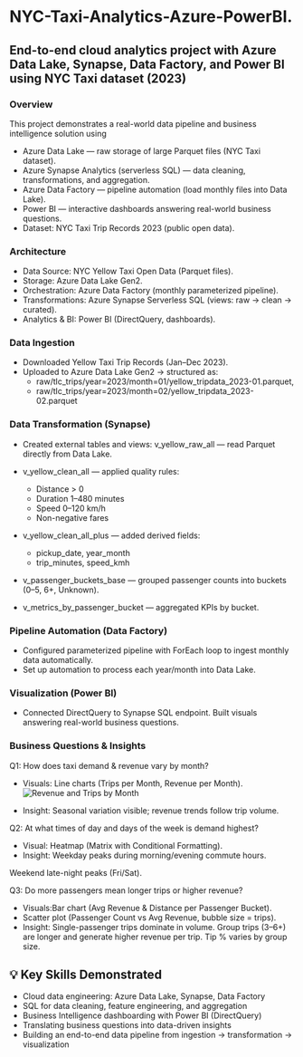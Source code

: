 # NYC-Taxi-Analytics-Azure-PowerBI.
## End-to-end cloud analytics project with Azure Data Lake, Synapse, Data Factory, and Power BI using NYC Taxi dataset (2023)

### Overview
This project demonstrates a real-world data pipeline and business intelligence solution using
* Azure Data Lake — raw storage of large Parquet files (NYC Taxi dataset).
* Azure Synapse Analytics (serverless SQL) — data cleaning, transformations, and aggregation.
* Azure Data Factory — pipeline automation (load monthly files into Data Lake).
* Power BI — interactive dashboards answering real-world business questions.
* Dataset: NYC Taxi Trip Records 2023 (public open data).

### Architecture

* Data Source: NYC Yellow Taxi Open Data (Parquet files).
* Storage: Azure Data Lake Gen2.
* Orchestration: Azure Data Factory (monthly parameterized pipeline).
* Transformations: Azure Synapse Serverless SQL (views: raw → clean → curated).
* Analytics & BI: Power BI (DirectQuery, dashboards).

### Data Ingestion

* Downloaded Yellow Taxi Trip Records (Jan–Dec 2023).
* Uploaded to Azure Data Lake Gen2 → structured as:
  * raw/tlc_trips/year=2023/month=01/yellow_tripdata_2023-01.parquet, 
  * raw/tlc_trips/year=2023/month=02/yellow_tripdata_2023-02.parquet

### Data Transformation (Synapse)

* Created external tables and views: v_yellow_raw_all — read Parquet directly from Data Lake.

* v_yellow_clean_all — applied quality rules:
   * Distance > 0
   * Duration 1–480 minutes
   * Speed 0–120 km/h
   * Non-negative fares

* v_yellow_clean_all_plus — added derived fields:
  * pickup_date, year_month
  * trip_minutes, speed_kmh

* v_passenger_buckets_base — grouped passenger counts into buckets (0–5, 6+, Unknown).
* v_metrics_by_passenger_bucket — aggregated KPIs by bucket.

### Pipeline Automation (Data Factory)
* Configured parameterized pipeline with ForEach loop to ingest monthly data automatically.
* Set up automation to process each year/month into Data Lake.

### Visualization (Power BI)
* Connected DirectQuery to Synapse SQL endpoint. Built visuals answering real-world business questions.


### Business Questions & Insights
Q1: How does taxi demand & revenue vary by month?
   * Visuals: Line charts (Trips per Month, Revenue per Month). ![Revenue and Trips by Month](Visuals/revenue_trips_month.png)

   * Insight:
     Seasonal variation visible; revenue trends follow trip volume.

Q2: At what times of day and days of the week is demand highest?
   * Visual: Heatmap (Matrix with Conditional Formatting).
   * Insight:
    Weekday peaks during morning/evening commute hours.

Weekend late-night peaks (Fri/Sat).

Q3: Do more passengers mean longer trips or higher revenue?

  * Visuals:Bar chart (Avg Revenue & Distance per Passenger Bucket).
  * Scatter plot (Passenger Count vs Avg Revenue, bubble size = trips).
  * Insight:
    Single-passenger trips dominate in volume.
    Group trips (3–6+) are longer and generate higher revenue per trip.
    Tip % varies by group size.

## 💡 Key Skills Demonstrated
- Cloud data engineering: Azure Data Lake, Synapse, Data Factory  
- SQL for data cleaning, feature engineering, and aggregation  
- Business Intelligence dashboarding with Power BI (DirectQuery)  
- Translating business questions into data-driven insights  
- Building an end-to-end data pipeline from ingestion → transformation → visualization  


